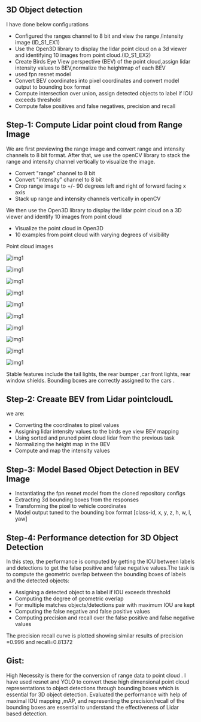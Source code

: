 ## 3D Object detection

I have done below configurations

- Configured the ranges channel to 8 bit and view the range /intensity image (ID_S1_EX1)
- Use the Open3D library to display the lidar point cloud on a 3d viewer and identifying 10 images from point cloud.(ID_S1_EX2)
- Create Birds Eye View perspective (BEV) of the point cloud,assign lidar intensity values to BEV,normalize the heightmap of each BEV 
- used fpn resnet model
- Convert BEV coordinates into pixel coordinates and convert model output to bounding box format
- Compute intersection over union, assign detected objects to label if IOU exceeds threshold
- Compute false positives and false negatives, precision and recall



## Step-1: Compute Lidar point cloud from Range Image

We are first previewing the range image and convert range and intensity channels to 8 bit format. After that, we use the openCV library to stack the range and intensity channel vertically to visualize the image.

- Convert "range" channel to 8 bit
- Convert "intensity" channel to 8 bit
- Crop range image to +/- 90 degrees  left and right of forward facing x axis
- Stack up range and intensity channels vertically in openCV




We then use the Open3D library to display the lidar point cloud on a 3D viewer and identify 10 images from point cloud
- Visualize the point cloud in Open3D
- 10 examples from point cloud  with varying degrees of visibility



Point cloud images

![img1](img/pointcloud1.png)

![img1](img/pointcloud2.png)

![img1](img/pointcloud3.png)

![img1](img/pointcloud4.png)

![img1](img/pointcloud5.png)

![img1](img/pointcloud6.png)

![img1](img/pointcloud7.png)

![img1](img/pointcloud8.png)

![img1](img/pointcloud9.png)

![img1](img/pointcloud10.png)


Stable features include the tail lights, the rear bumper ,car front lights, rear window shields. Bounding boxes are correctly assigned to the cars .


## Step-2: Creaate BEV from Lidar pointcloudL

we are:
- Converting the coordinates to pixel values
- Assigning lidar intensity values to the birds eye view BEV mapping
- Using sorted and pruned point cloud lidar from the  previous task
- Normalizing the height map in the BEV
- Compute and map the intensity values





## Step-3: Model Based Object Detection in BEV Image


- Instantiating the fpn resnet model from the cloned repository configs
- Extracting 3d bounding boxes from the responses
- Transforming the pixel to vehicle coordinates
- Model output tuned to the bounding box format [class-id, x, y, z, h, w, l, yaw]



## Step-4: Performance detection for 3D Object Detection

In this step, the performance is computed by getting the IOU  between labels and detections to get the false positive and false negative values.The task is to compute the geometric overlap between the bounding boxes of labels and the detected objects:

- Assigning a detected object to a label if IOU exceeds threshold
- Computing the degree of geometric overlap
- For multiple matches objects/detections pair with maximum IOU are kept
- Computing the false negative and false positive values
- Computing precision and recall over the false positive and false negative values



The precision recall curve is plotted showing similar results of precision =0.996 and recall=0.81372


## Gist:

High Necessity is there for the conversion of range data to point cloud . I have used resnet and YOLO to convert these high dimensional point cloud representations to object detections through bounding boxes which is essential for 3D object detection. Evaluated the performance with help of maximal IOU mapping ,mAP, and representing the precision/recall of the bounding boxes are essential to understand the effectiveness of Lidar based detection.
